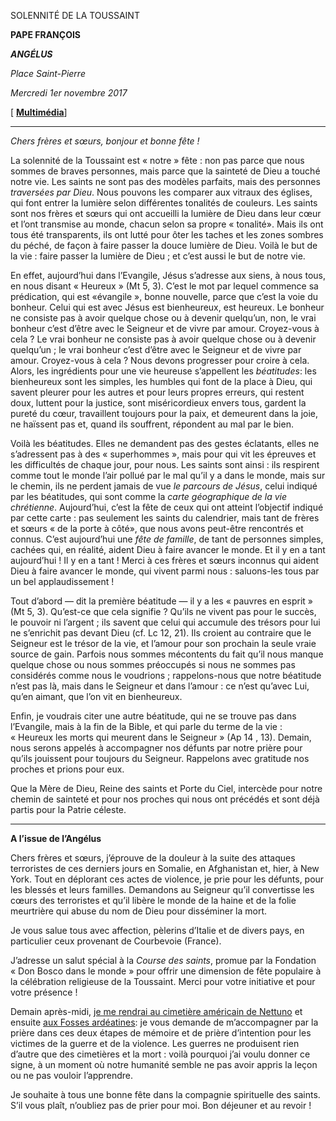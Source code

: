 SOLENNITÉ DE LA TOUSSAINT

**PAPE FRANÇOIS**

***ANGÉLUS***

*Place Saint-Pierre*

*Mercredi 1er novembre 2017*

[ **[Multimédia](http://w2.vatican.va/content/francesco/fr/events/event.dir.html/content/vaticanevents/fr/2017/11/1/angelus.html)**]

* * *

*Chers frères et sœurs, bonjour et bonne fête !*

La solennité de la Toussaint est « notre » fête : non pas parce que nous sommes de braves personnes, mais parce que la sainteté de Dieu a touché notre vie. Les saints ne sont pas des modèles parfaits, mais des personnes *traversées par Dieu*. Nous pouvons les comparer aux vitraux des églises, qui font entrer la lumière selon différentes tonalités de couleurs. Les saints sont nos frères et sœurs qui ont accueilli la lumière de Dieu dans leur cœur et l’ont transmise au monde, chacun selon sa propre « tonalité». Mais ils ont tous été transparents, ils ont lutté pour ôter les taches et les zones sombres du péché, de façon à faire passer la douce lumière de Dieu. Voilà le but de la vie : faire passer la lumière de Dieu ; et c’est aussi le but de notre vie.

En effet, aujourd’hui dans l’Evangile, Jésus s’adresse aux siens, à nous tous, en nous disant « Heureux » (Mt 5, 3). C’est le mot par lequel commence sa prédication, qui est «évangile », bonne nouvelle, parce que c’est la voie du bonheur. Celui qui est avec Jésus est bienheureux, est heureux. Le bonheur ne consiste pas à avoir quelque chose ou à devenir quelqu’un, non, le vrai bonheur c’est d’être avec le Seigneur et de vivre par amour. Croyez-vous à cela ? Le vrai bonheur ne consiste pas à avoir quelque chose ou à devenir quelqu’un ; le vrai bonheur c’est d’être avec le Seigneur et de vivre par amour. Croyez-vous à cela ? Nous devons progresser pour croire à cela. Alors, les ingrédients pour une vie heureuse s’appellent les *béatitudes*: les bienheureux sont les simples, les humbles qui font de la place à Dieu, qui savent pleurer pour les autres et pour leurs propres erreurs, qui restent doux, luttent pour la justice, sont miséricordieux envers tous, gardent la pureté du cœur, travaillent toujours pour la paix, et demeurent dans la joie, ne haïssent pas et, quand ils souffrent, répondent au mal par le bien.

Voilà les béatitudes. Elles ne demandent pas des gestes éclatants, elles ne s’adressent pas à des « superhommes », mais pour qui vit les épreuves et les difficultés de chaque jour, pour nous. Les saints sont ainsi : ils respirent comme tout le monde l’air pollué par le mal qu’il y a dans le monde, mais sur le chemin, ils ne perdent jamais de vue *le parcours de Jésus*, celui indiqué par les béatitudes, qui sont comme la *carte géographique de la vie chrétienne*. Aujourd’hui, c’est la fête de ceux qui ont atteint l’objectif indiqué par cette carte : pas seulement les saints du calendrier, mais tant de frères et sœurs « de la porte à côté», que nous avons peut-être rencontrés et connus. C’est aujourd’hui une *fête de famille*, de tant de personnes simples, cachées qui, en réalité, aident Dieu à faire avancer le monde. Et il y en a tant aujourd’hui ! Il y en a tant ! Merci à ces frères et sœurs inconnus qui aident Dieu à faire avancer le monde, qui vivent parmi nous : saluons-les tous par un bel applaudissement !

Tout d’abord — dit la première béatitude — il y a les « pauvres en esprit » (Mt 5, 3). Qu’est-ce que cela signifie ? Qu’ils ne vivent pas pour le succès, le pouvoir ni l’argent ; ils savent que celui qui accumule des trésors pour lui ne s’enrichit pas devant Dieu (cf. Lc 12, 21). Ils croient au contraire que le Seigneur est le trésor de la vie, et l’amour pour son prochain la seule vraie source de gain. Parfois nous sommes mécontents du fait qu’il nous manque quelque chose ou nous sommes préoccupés si nous ne sommes pas considérés comme nous le voudrions ; rappelons-nous que notre béatitude n’est pas là, mais dans le Seigneur et dans l’amour : ce n’est qu’avec Lui, qu’en aimant, que l’on vit en bienheureux.

Enfin, je voudrais citer une autre béatitude, qui ne se trouve pas dans l’Evangile, mais à la fin de la Bible, et qui parle du terme de la vie : « Heureux les morts qui meurent dans le Seigneur » (Ap 14 , 13). Demain, nous serons appelés à accompagner nos défunts par notre prière pour qu’ils jouissent pour toujours du Seigneur. Rappelons avec gratitude nos proches et prions pour eux.

Que la Mère de Dieu, Reine des saints et Porte du Ciel, intercède pour notre chemin de sainteté et pour nos proches qui nous ont précédés et sont déjà partis pour la Patrie céleste.

* * *

**A l’issue de l’Angélus**

Chers frères et sœurs, j’éprouve de la douleur à la suite des attaques terroristes de ces derniers jours en Somalie, en Afghanistan et, hier, à New York. Tout en déplorant ces actes de violence, je prie pour les défunts, pour les blessés et leurs familles. Demandons au Seigneur qu’il convertisse les cœurs des terroristes et qu’il libère le monde de la haine et de la folie meurtrière qui abuse du nom de Dieu pour disséminer la mort.

Je vous salue tous avec affection, pèlerins d’Italie et de divers pays, en particulier ceux provenant de Courbevoie (France).

J’adresse un salut spécial à la *Course des saints*, promue par la Fondation « Don Bosco dans le monde » pour offrir une dimension de fête populaire à la célébration religieuse de la Toussaint. Merci pour votre initiative et pour votre présence !

Demain après-midi, [je me rendrai au cimetière américain de Nettuno](http://w2.vatican.va/content/francesco/fr/events/event.dir.html/content/vaticanevents/fr/2017/11/2/messa-defunti.html) et ensuite [aux Fosses ardéatines](http://w2.vatican.va/content/francesco/fr/events/event.dir.html/content/vaticanevents/fr/2017/11/2/fosse-ardeatine.html): je vous demande de m’accompagner par la prière dans ces deux étapes de mémoire et de prière d’intention pour les victimes de la guerre et de la violence. Les guerres ne produisent rien d’autre que des cimetières et la mort : voilà pourquoi j’ai voulu donner ce signe, à un moment où notre humanité semble ne pas avoir appris la leçon ou ne pas vouloir l’apprendre.

Je souhaite à tous une bonne fête dans la compagnie spirituelle des saints. S’il vous plaît, n’oubliez pas de prier pour moi. Bon déjeuner et au revoir !